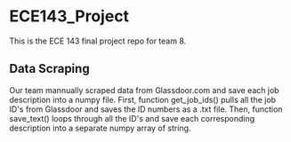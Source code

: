 # ECE143_Project
This is the ECE 143 final project repo for team 8. 

## Data Scraping
Our team mannually scraped data from Glassdoor.com and save each job description into a numpy file. 
First, function get_job_ids() pulls all the job ID's from Glassdoor and saves the ID numbers as a .txt file. 
Then, function save_text() loops through all the ID's and save each corresponding description into a separate numpy array of string. 
